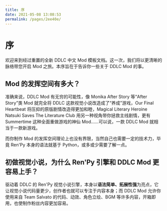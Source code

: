 ```yaml
---
title: 序
date: 2021-05-08 13:08:53
permalink: /pages/2ee40e/
---
```

# 序

欢迎来到经过重置的全新 DDLC 中文 Mod 模板文档。这一次，我们将以更清晰的脉络带您开启 Mod 之旅。本序旨在于告诉你一些关于 DDLC Mod 的事。

## Mod 的发挥空间有多大？
准确来说，DDLC Mod 有无穷的可能性，像 Monika After Story 等“After Story”类 Mod 就完全将 DDLC 这款视觉小说改造成了“养成”游戏，Our Final Heartbeat 将压抑的原版剧情改造得更加和睦，Magical Literary Heroine Natsuki Saves The Literature Club 用另一种视角带你拯救主线剧情，更有 Summertime 这种全面重做游戏的神仙 Mod......可以说，一款 DDLC Mod 就相当于一款新游戏。

而你制作 Mod 的发挥空间理论上也没有界限，当然自己也需要一定的技术力，毕竟 Ren'Py 本身的语法就基于 Python，或多或少需要了解一点。

## 初做视觉小说，为什么 Ren'Py 引擎和 DDLC Mod 更容易上手？
驱动着 DDLC 的 Ren'Py 视觉小说引擎，本身以**语法简单、拓展性强**为亮点，它让视觉小说代码量更少，创作者也就可以专注于内容本身；而 DDLC Mod 允许你使用来自 Team Salvato 的代码、动效、角色立绘、BGM 等许多内容，开箱即用，也使制作粉丝内容更加容易。
